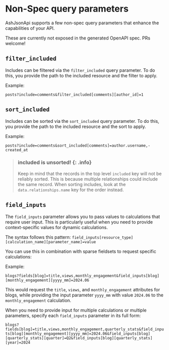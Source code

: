 <!--
SPDX-FileCopyrightText: 2020 Zach Daniel

SPDX-License-Identifier: MIT
-->

# Non-Spec query parameters

AshJsonApi supports a few non-spec query parameters that enhance
the capabilities of your API.

These are currently not exposed in the generated OpenAPI spec. PRs welcome!

## `filter_included`

Includes can be filtered via the `filter_included` query parameter.
To do this, you provide the path to the included resource and the
filter to apply.

Example:

`posts?include=comments&filter_included[comments][author_id]=1`


## `sort_included`

Includes can be sorted via the `sort_included` query parameter.
To do this, you provide the path to the included resource and the
sort to apply.

Example:

`posts?include=comments&sort_included[comments]=author.username,-created_at`

> ### included is unsorted! {: .info}
>
> Keep in mind that the records in the top level `included` key will not be
> reliably sorted. This is because multiple relationships could include the same record.
> When sorting includes, look at the `data.relationships.name` key for the order instead.

## `field_inputs`

The `field_inputs` parameter allows you to pass values to calculations that require user input.
This is particularly useful when you need to provide context-specific values for dynamic calculations.

The syntax follows this pattern:
`field_inputs[resource_type][calculation_name][parameter_name]=value`

You can use this in combination with sparse fieldsets to request specific calculations:

Example:

`blogs?fields[blog]=title,views,monthly_engagement&field_inputs[blog][monthly_engagement][yyyy_mm]=2024.06`

This would request the `title`, `views`, and `monthly_engagement` attributes for blogs, while providing 
the input parameter `yyyy_mm` with value `2024.06` to the `monthly_engagement` calculation.

When you need to provide input for multiple calculations or multiple parameters, specify each `field_inputs` parameter in its full form:

`blogs?fields[blog]=title,views,monthly_engagement,quarterly_stats&field_inputs[blog][monthly_engagement][yyyy_mm]=2024.06&field_inputs[blog][quarterly_stats][quarter]=Q2&field_inputs[blog][quarterly_stats][year]=2024`
